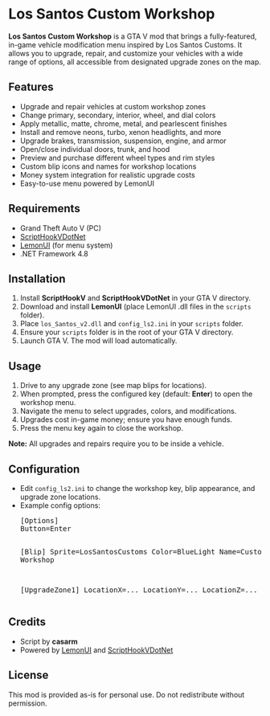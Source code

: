  <h1>Los Santos Custom Workshop</h1>
  <p>
    <strong>Los Santos Custom Workshop</strong> is a GTA V mod that brings a fully-featured, in-game vehicle modification menu inspired by Los Santos Customs. It allows you to upgrade, repair, and customize your vehicles with a wide range of options, all accessible from designated upgrade zones on the map.
  </p>

  <div class="section">
    <h2>Features</h2>
    <ul>
      <li>Upgrade and repair vehicles at custom workshop zones</li>
      <li>Change primary, secondary, interior, wheel, and dial colors</li>
      <li>Apply metallic, matte, chrome, metal, and pearlescent finishes</li>
      <li>Install and remove neons, turbo, xenon headlights, and more</li>
      <li>Upgrade brakes, transmission, suspension, engine, and armor</li>
      <li>Open/close individual doors, trunk, and hood</li>
      <li>Preview and purchase different wheel types and rim styles</li>
      <li>Custom blip icons and names for workshop locations</li>
      <li>Money system integration for realistic upgrade costs</li>
      <li>Easy-to-use menu powered by LemonUI</li>
    </ul>
  </div>

  <div class="section">
    <h2>Requirements</h2>
    <ul>
      <li>Grand Theft Auto V (PC)</li>
      <li><a href="https://github.com/crosire/scripthookvdotnet">ScriptHookVDotNet</a></li>
      <li><a href="https://github.com/LemonUIbyLemon/LemonUI">LemonUI</a> (for menu system)</li>
      <li>.NET Framework 4.8</li>
    </ul>
  </div>

  <div class="section">
    <h2>Installation</h2>
    <ol>
      <li>Install <strong>ScriptHookV</strong> and <strong>ScriptHookVDotNet</strong> in your GTA V directory.</li>
      <li>Download and install <strong>LemonUI</strong> (place LemonUI .dll files in the <code>scripts</code> folder).</li>
      <li>Place <code>los_Santos_v2.dll</code> and <code>config_ls2.ini</code> in your <code>scripts</code> folder.</li>
      <li>Ensure your <code>scripts</code> folder is in the root of your GTA V directory.</li>
      <li>Launch GTA V. The mod will load automatically.</li>
    </ol>
  </div>

  <div class="section">
    <h2>Usage</h2>
    <ol>
      <li>Drive to any upgrade zone (see map blips for locations).</li>
      <li>When prompted, press the configured key (default: <strong>Enter</strong>) to open the workshop menu.</li>
      <li>Navigate the menu to select upgrades, colors, and modifications.</li>
      <li>Upgrades cost in-game money; ensure you have enough funds.</li>
      <li>Press the menu key again to close the workshop.</li>
    </ol>
    <p>
      <strong>Note:</strong> All upgrades and repairs require you to be inside a vehicle.
    </p>
  </div>

  <div class="section">
    <h2>Configuration</h2>
    <ul>
      <li>Edit <code>config_ls2.ini</code> to change the workshop key, blip appearance, and upgrade zone locations.</li>
      <li>Example config options:
        <pre>
[Options]
Button=Enter

[Blip]
Sprite=LosSantosCustoms
Color=BlueLight
Name=Custom Workshop

[UpgradeZone1]
LocationX=...
LocationY=...
LocationZ=...
        </pre>
      </li>
    </ul>
  </div>

  <div class="section">
    <h2>Credits</h2>
    <ul>
      <li>Script by <strong>casarm</strong></li>
      <li>Powered by <a href="https://github.com/LemonUIbyLemon/LemonUI">LemonUI</a> and <a href="https://github.com/crosire/scripthookvdotnet">ScriptHookVDotNet</a></li>
    </ul>
  </div>

  <div class="section">
    <h2>License</h2>
    <p>
      This mod is provided as-is for personal use. Do not redistribute without permission.
    </p>
  </div>
